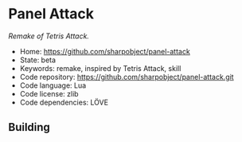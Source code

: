 # Panel Attack

_Remake of Tetris Attack._

- Home: https://github.com/sharpobject/panel-attack
- State: beta
- Keywords: remake, inspired by Tetris Attack, skill
- Code repository: https://github.com/sharpobject/panel-attack.git
- Code language: Lua
- Code license: zlib
- Code dependencies: LÖVE


## Building
